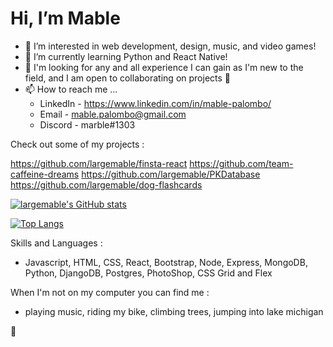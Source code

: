 
<h1> Hi, I’m Mable </h1>

- 👀 I’m interested in web development, design, music, and video games! 
- 🌱 I’m currently learning Python and React Native!
- 💞️ I'm looking for any and all experience I can gain as I'm new to the field, and I am open to collaborating on projects :sunflower:
- 📫 How to reach me ...
  - LinkedIn - https://www.linkedin.com/in/mable-palombo/
  - Email - mable.palombo@gmail.com
  - Discord - marble#1303

Check out some of my projects :


https://github.com/largemable/finsta-react
https://github.com/team-caffeine-dreams
https://github.com/largemable/PKDatabase
https://github.com/largemable/dog-flashcards


<!---
largemable/largemable is a ✨ special ✨ repository because its `README.md` (this file) appears on your GitHub profile.
You can click the Preview link to take a look at your changes.
--->
[![largemable's GitHub stats](https://github-readme-stats.vercel.app/api?username=largemable&theme=graywhite&count_private=true)](https://github.com/largemable/github-readme-stats)

[![Top Langs](https://github-readme-stats.vercel.app/api/top-langs/?username=largemable&layout=compact)](https://github.com/largemable/github-readme-stats)

Skills and Languages : 
  - Javascript, HTML, CSS, React, Bootstrap, Node, Express, MongoDB, Python, DjangoDB, Postgres, PhotoShop, CSS Grid and Flex

When I'm not on my computer you can find me :   
  - playing music, riding my bike, climbing trees, jumping into lake michigan
  
:tulip:
